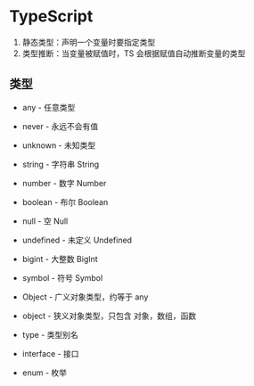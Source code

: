 # TypeScript
1. 静态类型：声明一个变量时要指定类型
2. 类型推断：当变量被赋值时，TS 会根据赋值自动推断变量的类型

## 类型
- any - 任意类型
- never - 永远不会有值
- unknown - 未知类型

- string - 字符串 String
- number - 数字 Number
- boolean - 布尔 Boolean
- null - 空 Null
- undefined - 未定义 Undefined
- bigint - 大整数 BigInt
- symbol - 符号 Symbol

- Object - 广义对象类型，约等于 any
- object - 狭义对象类型，只包含 对象，数组，函数

- type - 类型别名
- interface - 接口
- enum - 枚举